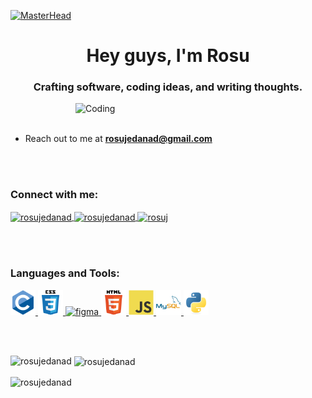 [![MasterHead](https://i.pinimg.com/originals/aa/59/d1/aa59d139b93dde70ff207187c9f1d8bd.gif)](https://github.com/rosujedanad)
<h1 align="center">Hey guys, I'm Rosu</h1>
<h3 align="center">Crafting software, coding ideas, and writing thoughts.</h3>

<img align="right" alt="Coding" width="400" src="https://www.brainerhub.com/wp-content/uploads/2023/08/back-end-development.png">

<br><br>

- Reach out to me at **rosujedanad@gmail.com**

<br><br>

<h3 align="left">Connect with me:</h3>
<p align="left">
    <a href="https://linkedin.com/in/rosujedanad" target="blank">
        <img align="center" src="https://raw.githubusercontent.com/rahuldkjain/github-profile-readme-generator/master/src/images/icons/Social/linked-in-alt.svg" alt="rosujedanad" height="30" width="40" />
    </a>
    <a href="https://www.hackerrank.com/rosujedanad" target="blank">
        <img align="center" src="https://raw.githubusercontent.com/rahuldkjain/github-profile-readme-generator/master/src/images/icons/Social/hackerrank.svg" alt="rosujedanad" height="30" width="40" />
    </a>
    <a href="https://www.leetcode.com/rosuj" target="blank">
        <img align="center" src="https://raw.githubusercontent.com/rahuldkjain/github-profile-readme-generator/master/src/images/icons/Social/leet-code.svg" alt="rosuj" height="30" width="40" />
    </a>
</p>

<br><br>

<h3 align="left">Languages and Tools:</h3>
<p align="left">
    <a href="https://www.cprogramming.com/" target="_blank" rel="noreferrer">
        <img src="https://raw.githubusercontent.com/devicons/devicon/master/icons/c/c-original.svg" alt="c" width="40" height="40" />
    </a>
    <a href="https://www.w3schools.com/css/" target="_blank" rel="noreferrer">
        <img src="https://raw.githubusercontent.com/devicons/devicon/master/icons/css3/css3-original-wordmark.svg" alt="css3" width="40" height="40" />
    </a>
    <a href="https://www.figma.com/" target="_blank" rel="noreferrer">
        <img src="https://www.vectorlogo.zone/logos/figma/figma-icon.svg" alt="figma" width="40" height="40" />
    </a>
    <a href="https://www.w3.org/html/" target="_blank" rel="noreferrer">
        <img src="https://raw.githubusercontent.com/devicons/devicon/master/icons/html5/html5-original-wordmark.svg" alt="html5" width="40" height="40" />
    </a>
    <a href="https://developer.mozilla.org/en-US/docs/Web/JavaScript" target="_blank" rel="noreferrer">
        <img src="https://raw.githubusercontent.com/devicons/devicon/master/icons/javascript/javascript-original.svg" alt="javascript" width="40" height="40" />
    </a>
    <a href="https://www.mysql.com/" target="_blank" rel="noreferrer">
        <img src="https://raw.githubusercontent.com/devicons/devicon/master/icons/mysql/mysql-original-wordmark.svg" alt="mysql" width="40" height="40" />
    </a>
    <a href="https://www.python.org" target="_blank" rel="noreferrer">
        <img src="https://raw.githubusercontent.com/devicons/devicon/master/icons/python/python-original.svg" alt="python" width="40" height="40" />
    </a>
</p>

<br><br>
<p><img align="left" src="https://github-readme-stats.vercel.app/api/top-langs?username=rosujedanad&show_icons=true&locale=en&layout=compact" alt="rosujedanad" /></p>

<p>&nbsp;<img align="center" src="https://github-readme-stats.vercel.app/api?username=rosujedanad&show_icons=true&locale=en" alt="rosujedanad" /></p>

<p><img align="center" src="https://github-readme-streak-stats.herokuapp.com/?user=rosujedanad&" alt="rosujedanad" /></p>
